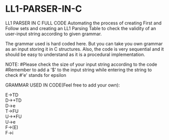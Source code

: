 # LL1-PARSER-IN-C
LL1 PARSER IN C FULL CODE
Automating the process of creating First and Follow sets and creating an LL1 Parsing Table
to check the validity of an user-input string according to given grammar.

The grammar used is hard coded here. 
But you can take you own grammar as an input storing it in C structures.
Also, the code is very sequential and it should be easy to understand as it is a procedural implementation.

NOTE:
#Please check the size of your input string according to the code
#Remember to add a '$' to the input string while entering the string to check
#'e' stands for epsilon

GRAMMAR USED IN CODE(Feel free to add your own):

E->TD	
D->+TD	
D->e	
T->FU	
U->*FU	
U->e	
F->(E)	
F->i	
